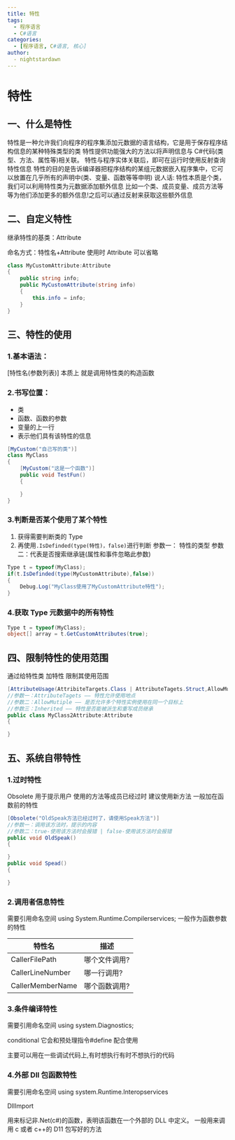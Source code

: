 ```yaml
---
title: 特性
tags:
  - 程序语言
  - C#语言
categories:
  - [程序语言, C#语言, 核心]
author:
  - nightstardawn
---
```


# 特性

## 一、什么是特性

特性是一种允许我们向程序的程序集添加元数据的语言结构，它是用于保存程序结构信息的某种特殊类型的类
特性提供功能强大的方法以将声明信息与 C#代码(类型、方法、属性等)相关联。
特性与程序实体关联后，即可在运行时使用反射查询特性信息
特性的目的是告诉编译器把程序结构的某组元数据嵌入程序集中，它可以放置在几乎所有的声明中(类、变量、函数等等申明)
说人话:
特性本质是个类，我们可以利用特性类为元数据添加额外信息
比如一个类、成员变量、成员方法等等为他们添加更多的额外信息!之后可以通过反射来获取这些额外信息

## 二、自定义特性

继承特性的基类：Attribute

命名方式：特性名+Attribute
使用时 Attribute 可以省略

```cs
class MyCustomAttribute:Attribute
{
    public string info;
    public MyCustomAttribute(string info)
    {
        this.info = info;
    }
}
```

## 三、特性的使用

### 1.基本语法：

[特性名(参数列表)]
本质上 就是调用特性类的构造函数

### 2.书写位置：

- 类
- 函数、函数的参数
- 变量的上一行
- 表示他们具有该特性的信息

```cs
[MyCustom("自己写的类")]
class MyClass
{
    [MyCustom("这是一个函数")]
    public void TestFun()
    {

    }
}
```

### 3.判断是否某个使用了某个特性

1. 获得需要判断类的 Type
2. 再使用`.IsDefinded(type(特性)，false)`进行判断
   参数一： 特性的类型
   参数二：代表是否搜索继承链(属性和事件忽略此参数)

```cs
Type t = typeof(MyClass);
if(t.IsDefinded(type(MyCustomAttribute),false))
{
    Debug.Log("MyClass使用了MyCustomAttribute特性");
}
```

### 4.获取 Type 元数据中的所有特性

```cs
Type t = typeof(MyClass);
object[] array = t.GetCustomAttributes(true);
```

## 四、限制特性的使用范围

通过给特性类 加特性 限制其使用范围

```cs
[AttributeUsage(AttribiteTargets.Class | AttributeTagets.Struct,AllowMutiple = true,Inherited = true)]
//参数一：AttributeTagets —— 特性允许使用地点
//参数二：AllowMutiple —— 是否允许多个特性实例使用在同一个目标上
//参数三：Inherited —— 特性是否能被派生和重写成员继承
public class MyClass2Attribute:Attribute
{

}
```

## 五、系统自带特性

### 1.过时特性

Obsolete
用于提示用户 使用的方法等成员已经过时 建议使用新方法
一般加在函数前的特性

```cs
[Obsolete("OldSpeak方法已经过时了，请使用Speak方法")]
//参数一：调用该方法时，提示的内容
//参数二：true-使用该方法时会报错 | false-使用该方法时会报错
public void OldSpeak()
{

}
public void Spead()
{

}
```

### 2.调用者信息特性

需要引用命名空间 using System.Runtime.Compilerservices;
一般作为函数参数的特性

| 特性名           | 描述          |
| ---------------- | ------------- |
| CallerFilePath   | 哪个文件调用? |
| CallerLineNumber | 哪一行调用?   |
| CallerMemberName | 哪个函数调用? |

### 3.条件编译特性

需要引用命名空间 using system.Diagnostics;

conditional
它会和预处理指令#define 配合使用

主要可以用在一些调试代码上,有时想执行有时不想执行的代码

### 4.外部 Dll 包函数特性

需要引用命名空间 using system.Runtime.Interopservices

DllImport

用来标记非.Net(c#)的函数，表明该函数在一个外部的 DLL 中定义。
一般用来调用 c 或者 c++的 D11 包写好的方法
